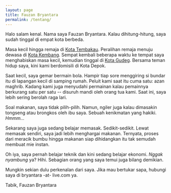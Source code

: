 ```yaml
---
layout: page
title: Fauzan Bryantara
permalink: /tentang/
---
```


Halo salam kenal. Nama saya Fauzan Bryantara. Kalau dihitung-hitung, saya sudah tinggal di empat kota berbeda. 

Masa kecil hingga remaja di [Kota Tembakau](https://id.wikipedia.org/wiki/Temanggung). Peralihan remaja menuju dewasa di [Kota Kembang](https://id.wikipedia.org/wiki/Kota_Bandung). Sempat kembali beberapa waktu ke tempat saya menghabiskan masa kecil, kemudian tinggal di [Kota Gudeg](https://id.wikipedia.org/wiki/Kota_Yogyakarta). Bersama teman hidup saya, kini kami berdomisili di Kota Depok.

Saat kecil, saya gemar bermain bola. Hampir tiap sore menggiring si bundar itu di lapangan kecil di samping rumah. Peluit kami saat itu cuma satu: azan maghrib. Kadang kami juga menyudahi permainan kalau pemainnya berkurang satu per satu -- disuruh mandi oleh orang tua kami. Saat ini, saya lebih sering berolah raga lari.

Soal makanan, saya tidak pilih-pilih. Namun, ngiler juga kalau dimasakin tongseng atau brongkos oleh ibu saya. Sebuah kenikmatan yang hakiki. _Hmmm..._

Sekarang saya juga sedang belajar memasak. Sedikit-sedikit. Lewat memasak sendiri, saya jadi lebih menghargai makanan. Ternyata, proses dari meracik bumbu hingga makanan siap dihidangkan itu tak semudah membuat mie instan.

Oh iya, saya pernah belajar teknik dan kini sedang belajar ekonomi. _Nggak nyambung_ ya? Hihi. Sebagian orang yang saya temui juga bilang demikian.

Mungkin sekian dulu perkenalan dari saya. Jika mau bertukar sapa, hubungi saya di bryantara -at- live.com ya.

Tabik,  Fauzan Bryantara
